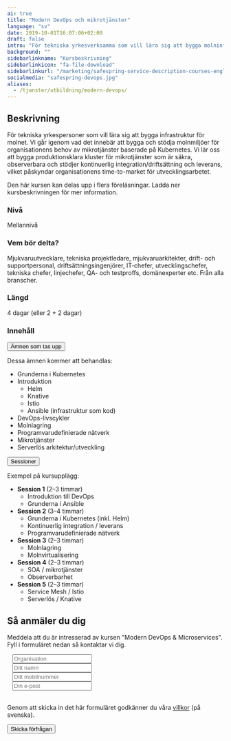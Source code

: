```yaml
---
ai: true
title: "Modern DevOps och mikrotjänster"
language: "sv"
date: 2019-10-01T16:07:06+02:00
draft: false
intro: "För tekniska yrkesverksamma som vill lära sig att bygga molninfrastruktur."
background: ""
sidebarlinkname: "Kursbeskrivning"
sidebarlinkicon: "fa-file-download"
sidebarlinkurl: "/marketing/safespring-service-description-courses-english.pdf"
socialmedia: "safespring-devops.jpg"
aliases:
  - /tjanster/utbildning/modern-devops/
---
```

## Beskrivning

För tekniska yrkespersoner som vill lära sig att bygga infrastruktur för molnet. Vi går igenom vad det innebär att bygga och stödja molnmiljöer för organisationens behov av mikrotjänster baserade på Kubernetes. Vi lär oss att bygga produktionsklara kluster för mikrotjänster som är säkra, observerbara och stödjer kontinuerlig integration/driftsättning och leverans, vilket påskyndar organisationens time-to-market för utvecklingsarbetet.

Den här kursen kan delas upp i flera föreläsningar. Ladda ner kursbeskrivningen för mer information.

### Nivå

Mellannivå

### Vem bör delta?

Mjukvaruutvecklare, tekniska projektledare, mjukvaruarkitekter, drift- och supportpersonal, driftsättningsingenjörer, IT‑chefer, utvecklingschefer, tekniska chefer, linjechefer, QA- och testproffs, domänexperter etc. Från alla branscher.

### Längd

4 dagar (eller 2 + 2 dagar)

### Innehåll

<div class="accordion-box">
<button class="accordion">Ämnen som tas upp</button>
<div class="panel content-body">
<p>Dessa ämnen kommer att behandlas:</p>
<ul>
<li>Grunderna i Kubernetes</li>
<li>Introduktion
<ul>
<li>Helm</li>
<li>Knative</li>
<li>Istio</li>
<li>Ansible (infrastruktur som kod)</li>
</ul></li>
<li>DevOps-livscykler</li>
<li>Molnlagring</li>
<li>Programvarudefinierade nätverk</li>
<li>Mikrotjänster</li>
<li>Serverlös arkitektur/utveckling</li>
</ul>
<div class="pb-3"> </div>
</div>
</div>

<div class="accordion-box">
<button class="accordion">Sessioner</button>
<div class="panel content-body">
<p>Exempel på kursupplägg:</p>
<ul>
<li><b>Session 1</b> (2–3 timmar)
<ul>
<li>Introduktion till DevOps</li>
<li>Grunderna i Ansible</li>
</ul></li>
<li><b>Session 2</b> (3–4 timmar)
<ul>
<li>Grunderna i Kubernetes (inkl. Helm)</li>
<li>Kontinuerlig integration / leverans</li>
<li>Programvarudefinierade nätverk</li>
</ul></li>
<li><b>Session 3</b> (2–3 timmar)
<ul>
<li>Molnlagring</li>
<li>Molnvirtualisering</li>
</ul></li>
<li><b>Session 4</b> (2–3 timmar)
<ul>
<li>SOA / mikrotjänster</li>
<li>Observerbarhet</li>
</ul></li>
<li><b>Session 5</b> (2–3 timmar)
<ul>
<li>Service Mesh / Istio</li>
<li>Serverlös / Knative</li>
</ul></li>
</ul>
<div class="pb-3"> </div>
</div>
</div>

<script>
var acc = document.getElementsByClassName("accordion");
var i;

for (i = 0; i < acc.length; i++) {
  acc[i].addEventListener("click", function() {
    this.classList.toggle("active-utbildning");
    var panel = this.nextElementSibling;
    if (panel.style.maxHeight) {
      panel.style.maxHeight = null;
    } else {
      panel.style.maxHeight = panel.scrollHeight + "px";
    }
  });
}
</script>

## Så anmäler du dig

Meddela att du är intresserad av kursen "Modern DevOps & Microservices". Fyll i formuläret nedan så kontaktar vi dig.

<script src="//twitter.github.io/typeahead.js/releases/latest/typeahead.bundle.js"></script>
<style>
  .twitter-typeahead .tt-hint{color:#195f8c}.twitter-typeahead .tt-menu{max-height:300px;overflow:auto;border:1px solid #195f8c;border-top:none;border-radius:0 0 25px 25px;width:298px;margin:-7px 0 0 -52px}.twitter-typeahead .tt-suggestion{background-color:#fafefe;padding:5px 10px;color:#323232}.tt-suggestion:first-child{margin:7px 0 0 0;padding-top:10px}.tt-suggestion:last-child{padding-bottom:20px}.twitter-typeahead .tt-suggestion:hover{background-color:#fafefe;color:#195f8c}
</style>
<script>
  jQuery(document).ready(function(){var t=null,a=jQuery("#up-client-name-input");if(a.length){var i=jQuery("<input type='hidden' name='Client.dunsNo' />"),e=jQuery("<b id='up-client-spinner' class='fa fa-refresh fa-spin' />");e.hide(),a.after(i),a.after(e),a.typeahead({hint:!0,highlight:!0,minLength:3},{name:"clients",limit:25,source:function(e,n,a){t&&clearTimeout(t),t=setTimeout(function(){$.ajax({type:"GET",url:"https://power.upsales.com/api/external/soliditet/clientSearch?name="+e,success:function(e){a(e.data)},error:function(e){}})},200)},templates:{suggestion:function(e){return"<div><div>"+e.name+"</div><span style='color: #323232; font-size: 10px;'>"+e.city+"</span></div>"}}}).bind("typeahead:autocompleted",function(e,n){a.typeahead("val",n.name),i.val(n.dunsNo),a.blur()}).bind("typeahead:select",function(e,n){a.typeahead("val",n.name),i.val(n.dunsNo)}).bind("typeahead:cursorchange",function(e,n){a.typeahead("val",n.name),i.val(n.dunsNo)}).on("typeahead:asyncrequest",function(){e.show()}).on("typeahead:asynccancel typeahead:asyncreceive",function(){e.hide()})}});
</script>
<form id="up-form" name="form_9549ue770a5b7152b4b9796393b0943084e71" action="https://power.upsales.com/api/external/formSubmit" method="POST">
  <div class="form"><i class="fas fa-briefcase"></i>&nbsp;&nbsp;&nbsp;<input maxlength="512" type="text" id="up-client-name-input" name="Client.name" required="" placeholder="Organisation"></div>
  <div class="form"><i class="fas fa-user-tie"></i>&nbsp;&nbsp;&nbsp;<input maxlength="512" type="text" name="Contact.name" required="" placeholder="Ditt namn"></div>
  <div class="form"><i class="fas fa-mobile-alt"></i>&nbsp;&nbsp;&nbsp;<input maxlength="512" type="text" name="Contact.cellPhone" required="" placeholder="Ditt mobilnummer"></div>
  <div class="form"><i class="fas fa-envelope"></i>&nbsp;&nbsp;&nbsp;<input maxlength="512" type="email" id="up-email-input" autocomplete="off" name="Contact.email" required="required" placeholder="Din e-post"></div>
  <input type="hidden" value="Modern DevOps & Microservices” for managers" name="Extra.1570014130220" checked>
	<!-- REQUIRED FIELDS -->
  <input type="hidden" name="formCid" value="9549">
	<input type="hidden" name="formId" value="9549ue770a5b7152b4b9796393b0943084e71">
	<input type="hidden" name="isFrame" value="false">
	<input type="text" value="" name="validation" style="display: none;">
	<!-- END OF REQUIRED FIELDS -->
  <br>
	<p>Genom att skicka in det här formuläret godkänner du våra <a href="/dokument/personuppgiftshantering/" target="_blank">villkor</a> (på svenska).</p>
	<button type="submit" class="button">Skicka förfrågan</button>
</form>
<script>(function(){var form = document.getElementById("up-form");if(form) {form.addEventListener("submit", function(ev) {var button = ev.target.querySelector("button[type=submit]");if(button) {button.disabled = true;}});}})();</script>